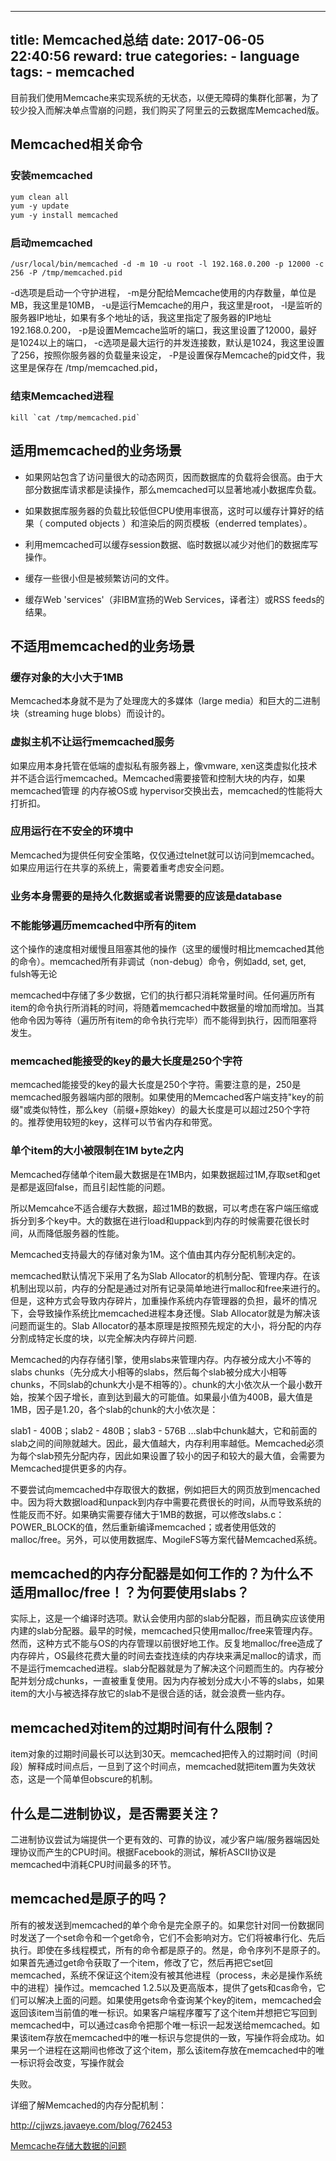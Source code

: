 
---
title: Memcached总结
date: 2017-06-05 22:40:56
reward: true
categories:
    - language
tags:
    - memcached
---

目前我们使用Memcache来实现系统的无状态，以便无障碍的集群化部署，为了较少投入而解决单点雪崩的问题，我们购买了阿里云的云数据库Memcached版。

## Memcached相关命令

### 安装memcached

```markdown
yum clean all
yum -y update
yum -y install memcached
```

### 启动memcached

```
/usr/local/bin/memcached -d -m 10 -u root -l 192.168.0.200 -p 12000 -c 256 -P /tmp/memcached.pid
```
-d选项是启动一个守护进程， 
-m是分配给Memcache使用的内存数量，单位是MB，我这里是10MB， 
-u是运行Memcache的用户，我这里是root， 
-l是监听的服务器IP地址，如果有多个地址的话，我这里指定了服务器的IP地址192.168.0.200， 
-p是设置Memcache监听的端口，我这里设置了12000，最好是1024以上的端口， 
-c选项是最大运行的并发连接数，默认是1024，我这里设置了256，按照你服务器的负载量来设定， 
-P是设置保存Memcache的pid文件，我这里是保存在 /tmp/memcached.pid，

### 结束Memcached进程
```
kill `cat /tmp/memcached.pid`
```
<!--more-->
## 适用memcached的业务场景

* 如果网站包含了访问量很大的动态网页，因而数据库的负载将会很高。由于大部分数据库请求都是读操作，那么memcached可以显著地减小数据库负载。

* 如果数据库服务器的负载比较低但CPU使用率很高，这时可以缓存计算好的结果（ computed objects ）和渲染后的网页模板（enderred templates）。

* 利用memcached可以缓存session数据、临时数据以减少对他们的数据库写操作。

* 缓存一些很小但是被频繁访问的文件。

* 缓存Web 'services'（非IBM宣扬的Web Services，译者注）或RSS feeds的结果。

## 不适用memcached的业务场景

### 缓存对象的大小大于1MB

Memcached本身就不是为了处理庞大的多媒体（large media）和巨大的二进制块（streaming huge blobs）而设计的。

### 虚拟主机不让运行memcached服务

如果应用本身托管在低端的虚拟私有服务器上，像vmware, xen这类虚拟化技术并不适合运行memcached。Memcached需要接管和控制大块的内存，如果memcached管理      的内存被OS或 hypervisor交换出去，memcached的性能将大打折扣。

### 应用运行在不安全的环境中

Memcached为提供任何安全策略，仅仅通过telnet就可以访问到memcached。如果应用运行在共享的系统上，需要着重考虑安全问题。

### 业务本身需要的是持久化数据或者说需要的应该是database

### 不能能够遍历memcached中所有的item

这个操作的速度相对缓慢且阻塞其他的操作（这里的缓慢时相比memcached其他的命令）。memcached所有非调试（non-debug）命令，例如add, set, get, fulsh等无论

memcached中存储了多少数据，它们的执行都只消耗常量时间。任何遍历所有item的命令执行所消耗的时间，将随着memcached中数据量的增加而增加。当其他命令因为等待（遍历所有item的命令执行完毕）而不能得到执行，因而阻塞将发生。

### memcached能接受的key的最大长度是250个字符
memcached能接受的key的最大长度是250个字符。需要注意的是，250是memcached服务器端内部的限制。如果使用的Memcached客户端支持"key的前缀"或类似特性，那么key（前缀+原始key）的最大长度是可以超过250个字符的。推荐使用较短的key，这样可以节省内存和带宽。

### 单个item的大小被限制在1M byte之内
Memcached存储单个item最大数据是在1MB内，如果数据超过1M,存取set和get是都是返回false，而且引起性能的问题。

所以Memcahce不适合缓存大数据，超过1MB的数据，可以考虑在客户端压缩或拆分到多个key中。大的数据在进行load和uppack到内存的时候需要花很长时间，从而降低服务器的性能。

Memcached支持最大的存储对象为1M。这个值由其内存分配机制决定的。

memcached默认情况下采用了名为Slab Allocator的机制分配、管理内存。在该机制出现以前，内存的分配是通过对所有记录简单地进行malloc和free来进行的。但是，这种方式会导致内存碎片，加重操作系统内存管理器的负担，最坏的情况下，会导致操作系统比memcached进程本身还慢。Slab Allocator就是为解决该问题而诞生的。Slab Allocator的基本原理是按照预先规定的大小，将分配的内存分割成特定长度的块，以完全解决内存碎片问题.

Memcached的内存存储引擎，使用slabs来管理内存。内存被分成大小不等的slabs chunks（先分成大小相等的slabs，然后每个slab被分成大小相等chunks，不同slab的chunk大小是不相等的）。chunk的大小依次从一个最小数开始，按某个因子增长，直到达到最大的可能值。如果最小值为400B，最大值是1MB，因子是1.20，各个slab的chunk的大小依次是：

slab1 - 400B；slab2 - 480B；slab3 - 576B ...slab中chunk越大，它和前面的slab之间的间隙就越大。因此，最大值越大，内存利用率越低。Memcached必须为每个slab预先分配内存，因此如果设置了较小的因子和较大的最大值，会需要为Memcached提供更多的内存。

不要尝试向memcached中存取很大的数据，例如把巨大的网页放到mencached中。因为将大数据load和unpack到内存中需要花费很长的时间，从而导致系统的性能反而不好。如果确实需要存储大于1MB的数据，可以修改slabs.c：POWER_BLOCK的值，然后重新编译memcached；或者使用低效的malloc/free。另外，可以使用数据库、MogileFS等方案代替Memcached系统。

## memcached的内存分配器是如何工作的？为什么不适用malloc/free！？为何要使用slabs？
实际上，这是一个编译时选项。默认会使用内部的slab分配器，而且确实应该使用内建的slab分配器。最早的时候，memcached只使用malloc/free来管理内存。然而，这种方式不能与OS的内存管理以前很好地工作。反复地malloc/free造成了内存碎片，OS最终花费大量的时间去查找连续的内存块来满足malloc的请求，而不是运行memcached进程。slab分配器就是为了解决这个问题而生的。内存被分配并划分成chunks，一直被重复使用。因为内存被划分成大小不等的slabs，如果item的大小与被选择存放它的slab不是很合适的话，就会浪费一些内存。

## memcached对item的过期时间有什么限制？

item对象的过期时间最长可以达到30天。memcached把传入的过期时间（时间段）解释成时间点后，一旦到了这个时间点，memcached就把item置为失效状态，这是一个简单但obscure的机制。

## 什么是二进制协议，是否需要关注？

二进制协议尝试为端提供一个更有效的、可靠的协议，减少客户端/服务器端因处理协议而产生的CPU时间。根据Facebook的测试，解析ASCII协议是memcached中消耗CPU时间最多的环节。

## memcached是原子的吗？

所有的被发送到memcached的单个命令是完全原子的。如果您针对同一份数据同时发送了一个set命令和一个get命令，它们不会影响对方。它们将被串行化、先后执行。即使在多线程模式，所有的命令都是原子的。然是，命令序列不是原子的。如果首先通过get命令获取了一个item，修改了它，然后再把它set回memcached，系统不保证这个item没有被其他进程（process，未必是操作系统中的进程）操作过。memcached 1.2.5以及更高版本，提供了gets和cas命令，它们可以解决上面的问题。如果使用gets命令查询某个key的item，memcached会返回该item当前值的唯一标识。如果客户端程序覆写了这个item并想把它写回到memcached中，可以通过cas命令把那个唯一标识一起发送给memcached。如果该item存放在memcached中的唯一标识与您提供的一致，写操作将会成功。如果另一个进程在这期间也修改了这个item，那么该item存放在memcached中的唯一标识将会改变，写操作就会

失败。


详细了解Memcached的内存分配机制：

http://cjjwzs.javaeye.com/blog/762453

[Memcache存储大数据的问题](http://blog.csdn.net/hguisu/article/details/6163621)